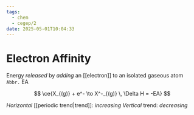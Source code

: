 ```yaml
---
tags:
  - chem
  - cegep/2
date: 2025-05-01T10:04:33
---
```


# Electron Affinity

Energy *released* by *adding* an [[electron]] to an isolated gaseous atom
`Abbr.` EA

$$
\ce{X_{(g)} + e^- \to X^-_{(g)} \, \Delta H = -EA}
$$

*Horizontal* [[periodic trend|trend]]: *increasing*
*Vertical* trend: *decreasing*

